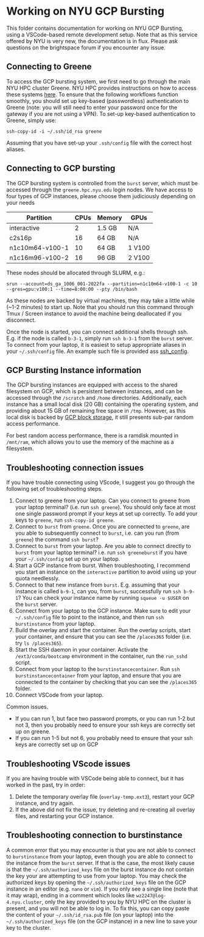 # Working on NYU GCP Bursting

This folder contains documentation for working on NYU GCP Bursting, using a VSCode-based remote development setup.
Note that as this service offered by NYU is very new, the documentation is in flux.
Please ask questions on the brightspace forum if you encounter any issue.


## Connecting to Greene

To access the GCP bursting system, we first need to go through the main NYU HPC cluster Greene.
NYU HPC provides instructions on how to access these systems [here](https://sites.google.com/a/nyu.edu/nyu-hpc/documentation/hpc-access).
To ensure that the following workflows function smoothly, you should set up key-based (passwordless)
authentication to Greene (note: you will still need to enter your password once for the gateway if you
are not using a VPN).
To set-up key-based authentication to Greene, simply use:
```{bash}
ssh-copy-id -i ~/.ssh/id_rsa greene
```
Assuming that you have set-up your `.ssh/config` file with the correct host aliases.


## Connecting to GCP bursting

The GCP bursting system is controlled from the `burst` server, which must be accessed through the `greene.hpc.nyu.edu`
login nodes.
We have access to four types of GCP instances, please choose them judiciously depending on your needs

| Partition       | CPUs | Memory   | GPUs   |
|-----------------|------|----------|--------|
| interactive     |    2 |  1.5 GB  | N/A    |
| c2s16p          |   16 |  64 GB   | N/A    |
| n1c10m64-v100-1 |   10 |  64 GB   | 1 V100 |
| n1c16m96-v100-2 |   16 |  96 GB   | 2 V100 |

These nodes should be allocated through SLURM, e.g.:
```{bash}
srun --account=ds_ga_1006_001-2022fa --partition=n1c10m64-v100-1 -c 10 --gres=gpu:v100:1 --time=8:00:00 --pty /bin/bash
```
As these nodes are backed by virtual machines, they may take a little while (~1-2 minutes) to start up.
Note that you should run this command through Tmux / Screen instance to avoid the machine being
deallocated if you disconnect.

Once the node is started, you can connect additional shells through ssh.
E.g. if the node is called `b-3-1`, simply run `ssh b-3-1` from the `burst` server.
To connect from your laptop, it is easiest to setup appropriate aliases in your `~/.ssh/config` file.
An example such file is provided ass [ssh_config](../lecture2/examples/ssh_config).


## GCP Bursting Instance information

The GCP bursting instances are equipped with access to the shared filesystem on GCP, which is persistent
between instances, and can be accessed through the `/scratch` and `/home` directories.
Additionally, each instance has a small local disk (20 GB) containing the operating system, and providing
about 15 GB of remaining free space in `/tmp`.
However, as this local disk is backed by [GCP block storage](https://cloud.google.com/persistent-disk),
it still presents sub-par random access performance.

For best random access performance, there is a ramdisk mounted in `/mnt/ram`, which allows you to use
the memory of the machine as a filesystem.

## Troubleshooting connection issues

If you have trouble connecting using VScode, I suggest you go through the following set of troubleshooting steps.

1. Connect to greene from your laptop. Can you connect to greene from your laptop terminal? (i.e. run `ssh greene`).
   You should only face at most one single password prompt if your keys at set up correctly. To add your keys to `greene`,
   run `ssh-copy-id greene`.
2. Connect to `burst` from `greene`. Once you are connected to `greene`, are you able to subsequently connect to `burst`,
   i.e. can you run (from `greene`) the command `ssh burst`?
3. Connect to `burst` from your laptop. Are you able to connect directly to `burst` from your laptop terminal?
   i.e. run `ssh greeneburst` if you have your `~/.ssh/config` set up on your laptop.
4. Start a GCP instance from burst. When troubleshooting, I recommend you start an instance on the `interactive` partition
   to avoid using up your quota needlessly.
5. Connect to that new instance from `burst`. E.g. assuming that your instance is called `b-9-1`, can you, from `burst`,
   successfully run `ssh b-9-1`? You can check your instance name by running `squeue -u $USER` on the `burst` server.
6. Connect from your laptop to the GCP instance. Make sure to edit your `~/.ssh/config` file to point to the instance,
   and then run `ssh burstinstance` from your laptop.
7. Build the overlay and start the container. Run the overlay scripts, start your container, and ensure that you can
   see the `/places365` folder (i.e. try `ls /places365`).
8. Start the SSH daemon in your container. Activate the `/ext3/conda/bootcamp` environment in the container,
   run the `run_sshd` script.
9. Connect from your laptop to the `burstinstancecontainer`. Run `ssh burstinstancecontainer` from your laptop,
   and ensure that you are connected to the container by checking that you can see the `/places365` folder.
10. Connect VSCode from your laptop.

Common issues.
- If you can run 1, but face two password prompts, or you can run 1-2 but not 3, then you probably need to ensure
  your ssh keys are correctly set up on greene.
- If you can run 1-5 but not 6, you probably need to ensure that your ssh keys are correctly set up on GCP

## Troubleshooting VScode issues

If you are having trouble with VSCode being able to connect, but it has worked in the past, try in order:
  1. Delete the temporary overlay file (`overlay-temp.ext3`), restart your GCP instance, and try again.
  2. If the above did not fix the issue, try deleting and re-creating all overlay files, and restarting your GCP instance.

## Troubleshooting connection to burstinstance

A common error that you may encounter is that you are not able to connect to `burstinstance` from your laptop,
even though you are able to connect to the instance from the `burst` server.
If that is the case, the most likely cause is that the `~/.ssh/authorized_keys` file on the burst instance do
not contain the key your are attempting to use from your laptop.
You may check the authorized keys by opening the `~/.ssh/authorized_keys` file on the GCP instance in an editor
(e.g. `nano` or `vim`).
If you only see a single line (note that it may wrap), ending in a comment which looks like `wz2247@log-4.nyu.cluster`,
only the key provided to you by NYU HPC on the cluster is present, and you will not be able to log in.
To fix this, you can copy paste the content of your `~/.ssh/id_rsa.pub` file (on your laptop) into the `~/.ssh/authorized_keys`
file (on the GCP instance) in a new line to save your key to the cluster.
